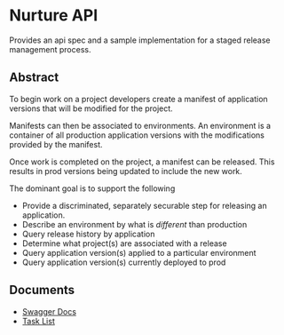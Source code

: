 # Nurture API

Provides an api spec and a sample implementation for a staged release management process.

## Abstract

To begin work on a project developers create a manifest of application versions
that will be modified for the project.

Manifests can then be associated to environments. An environment is a container
of all production application versions with the modifications provided by the
manifest.

Once work is completed on the project, a manifest can be released. This results
in prod versions being updated to include the new work.

The dominant goal is to support the following

* Provide a discriminated, separately securable step for releasing an application.
* Describe an environment by what is *different* than production
* Query release history by application
* Determine what project(s) are associated with a release
* Query application version(s) applied to a particular environment
* Query application version(s) currently deployed to prod

## Documents
- [Swagger Docs](swagger.yml)
- [Task List](TASKLIST.md)
